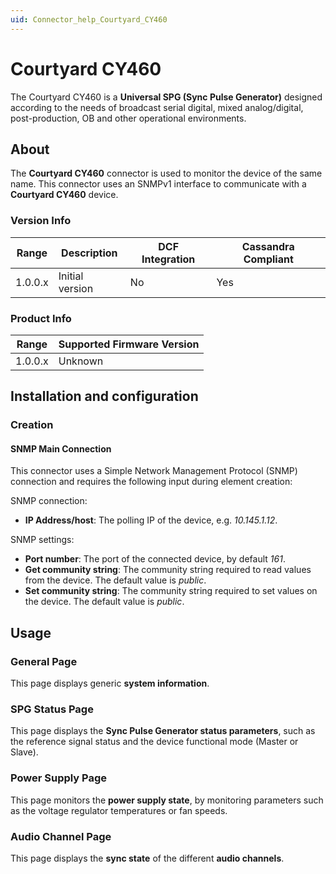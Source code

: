```yaml
---
uid: Connector_help_Courtyard_CY460
---
```


# Courtyard CY460

The Courtyard CY460 is a **Universal SPG (Sync Pulse Generator)** designed according to the needs of broadcast serial digital, mixed analog/digital, post-production, OB and other operational environments.

## About

The **Courtyard CY460** connector is used to monitor the device of the same name.
This connector uses an SNMPv1 interface to communicate with a **Courtyard CY460** device.

### Version Info

| Range | Description | DCF Integration | Cassandra Compliant |
|------------------|-----------------|---------------------|-------------------------|
| 1.0.0.x          | Initial version | No                  | Yes                     |

### Product Info

| Range | Supported Firmware Version |
|------------------|-----------------------------|
| 1.0.0.x          | Unknown                     |

## Installation and configuration

### Creation

#### SNMP Main Connection

This connector uses a Simple Network Management Protocol (SNMP) connection and requires the following input during element creation:

SNMP connection:

- **IP Address/host**: The polling IP of the device, e.g. *10.145.1.12*.

SNMP settings:

- **Port number**: The port of the connected device, by default *161*.
- **Get community string**: The community string required to read values from the device. The default value is *public*.
- **Set community string**: The community string required to set values on the device. The default value is *public*.

## Usage

### General Page

This page displays generic **system information**.

### SPG Status Page

This page displays the **Sync Pulse Generator status parameters**, such as the reference signal status and the device functional mode (Master or Slave).

### Power Supply Page

This page monitors the **power supply state**, by monitoring parameters such as the voltage regulator temperatures or fan speeds.

### Audio Channel Page

This page displays the **sync state** of the different **audio channels**.
